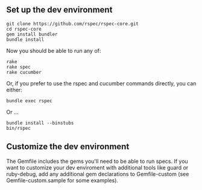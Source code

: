 ## Set up the dev environment

    git clone https://github.com/rspec/rspec-core.git
    cd rspec-core
    gem install bundler
    bundle install

Now you should be able to run any of:

    rake
    rake spec
    rake cucumber

Or, if you prefer to use the rspec and cucumber commands directly, you can either:

    bundle exec rspec

Or ...

    bundle install --binstubs
    bin/rspec

## Customize the dev environment

The Gemfile includes the gems you'll need to be able to run specs. If you want
to customize your dev enviroment with additional tools like guard or
ruby-debug, add any additional gem declarations to Gemfile-custom (see
Gemfile-custom.sample for some examples).
